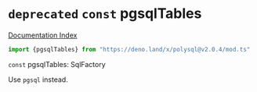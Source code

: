 # `deprecated` `const` pgsqlTables

[Documentation Index](../README.md)

```ts
import {pgsqlTables} from "https://deno.land/x/polysql@v2.0.4/mod.ts"
```

`const` pgsqlTables: SqlFactory

Use `pgsql` instead.

